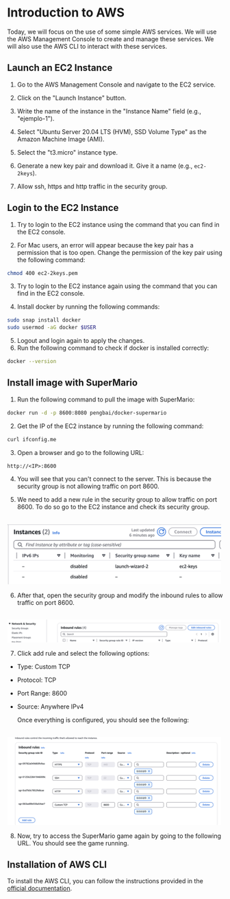 # Introduction to AWS

Today, we will focus on the use of some simple AWS services. We will use the AWS Management Console to create and manage these services. We will also use the AWS CLI to interact with these services.

## Launch an EC2 Instance

1. Go to the AWS Management Console and navigate to the EC2 service.

2. Click on the "Launch Instance" button.

3. Write the name of the instance in the "Instance Name" field (e.g., "ejemplo-1").

4. Select "Ubuntu Server 20.04 LTS (HVM), SSD Volume Type" as the Amazon Machine Image (AMI).

5. Select the "t3.micro" instance type.

6. Generate a new key pair and download it. Give it a name (e.g., `ec2-2keys`).

7. Allow ssh, https and http traffic in the security group.


## Login to the EC2 Instance

1. Try to login to the EC2 instance using the command that you can find in the EC2 console.

2. For Mac users, an error will appear because the key pair has a permission that is too open. Change the permission of the key pair using the following command:

```bash
chmod 400 ec2-2keys.pem
```

3. Try to login to the EC2 instance again using the command that you can find in the EC2 console.

4. Install docker by running the following commands:

```bash
sudo snap install docker
sudo usermod -aG docker $USER
```

5. Logout and login again to apply the changes.
6. Run the following command to check if docker is installed correctly:

```bash
docker --version
```

## Install image with SuperMario

1. Run the following command to pull the image with SuperMario:

```bash
docker run -d -p 8600:8080 pengbai/docker-supermario
```

2. Get the IP of the EC2 instance by running the following command:

```bash
curl ifconfig.me
```

3. Open a browser and go to the following URL:

```
http://<IP>:8600
```

4. You will see that you can't connect to the server. This is because the security group is not allowing traffic on port 8600.

5. We need to add a new rule in the security group to allow traffic on port 8600. To do so go to the EC2 instance and check its security group.

<br>
<img src=".images/security-group.png" width="500">
<br>


6. After that, open the security group and modify the inbound rules to allow traffic on port 8600.

<br>
<img src=".images/inbound-rules.png" width="500">
<br>


7. Click add rule and select the following options:

- Type: Custom TCP
- Protocol: TCP
- Port Range: 8600
- Source: Anywhere IPv4
  
  Once everything is configured, you should see the following:

<br>
<img src=".images/inbound-rules-configured.png" width="500">


8. Now, try to access the SuperMario game again by going to the following URL. You should see the game running.

   
## Installation of AWS CLI

To install the AWS CLI, you can follow the instructions provided in the [official documentation](https://docs.aws.amazon.com/cli/latest/userguide/install-cliv2.html).






